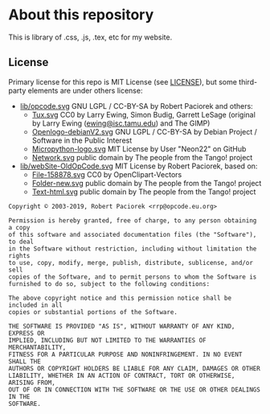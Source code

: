 About this repository
=====================

This is library of .css, .js, .tex, etc for my website.

## License

Primary license for this repo is MIT License (see [LICENSE](LICENSE)), but some third-party elements are under others license:

* [lib/opcode.svg](lib/opcode.svg) GNU LGPL / CC-BY-SA by Robert Paciorek and others:
    * [Tux.svg](https://commons.wikimedia.org/wiki/File:Tux.svg) CC0 by Larry Ewing, Simon Budig, Garrett LeSage (original by Larry Ewing (ewing@isc.tamu.edu) and The GIMP)
    * [Openlogo-debianV2.svg](https://commons.wikimedia.org/wiki/File:Openlogo-debianV2.svg) GNU LGPL / CC-BY-SA by Debian Project / Software in the Public Interest
    * [Micropython-logo.svg](https://commons.wikimedia.org/wiki/File:Micropython-logo.svg) MIT License by User "Neon22" on GitHub
    * [Network.svg](https://commons.wikimedia.org/wiki/File:Network.svg) public domain by The people from the Tango! project
* [lib/webSite-OldOpCode.svg](lib/webSite-OldOpCode.svg) MIT License by Robert Paciorek, based on:
    * [File-158878.svg](https://commons.wikimedia.org/wiki/File:File-158878.svg) CC0 by OpenClipart-Vectors
    * [Folder-new.svg](https://commons.wikimedia.org/wiki/File:Folder-new.svg) public domain by The people from the Tango! project
    * [Text-html.svg](https://commons.wikimedia.org/wiki/File:Text-html.svg) public domain by The people from the Tango! project

```
Copyright © 2003-2019, Robert Paciorek <rrp@opcode.eu.org>

Permission is hereby granted, free of charge, to any person obtaining a copy
of this software and associated documentation files (the "Software"), to deal
in the Software without restriction, including without limitation the rights
to use, copy, modify, merge, publish, distribute, sublicense, and/or sell
copies of the Software, and to permit persons to whom the Software is
furnished to do so, subject to the following conditions:

The above copyright notice and this permission notice shall be included in all
copies or substantial portions of the Software.

THE SOFTWARE IS PROVIDED "AS IS", WITHOUT WARRANTY OF ANY KIND, EXPRESS OR
IMPLIED, INCLUDING BUT NOT LIMITED TO THE WARRANTIES OF MERCHANTABILITY,
FITNESS FOR A PARTICULAR PURPOSE AND NONINFRINGEMENT. IN NO EVENT SHALL THE
AUTHORS OR COPYRIGHT HOLDERS BE LIABLE FOR ANY CLAIM, DAMAGES OR OTHER
LIABILITY, WHETHER IN AN ACTION OF CONTRACT, TORT OR OTHERWISE, ARISING FROM,
OUT OF OR IN CONNECTION WITH THE SOFTWARE OR THE USE OR OTHER DEALINGS IN THE
SOFTWARE.
```
